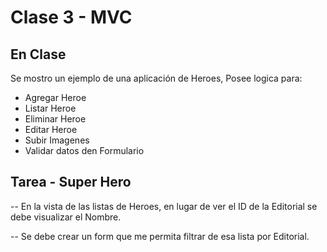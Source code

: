 #  Clase 3 - MVC

## En Clase
Se mostro un ejemplo de una aplicación de Heroes, Posee logica para:
 - Agregar Heroe
 - Listar Heroe
 - Eliminar Heroe
 - Editar Heroe
 - Subir Imagenes
 - Validar datos den Formulario



## Tarea - Super Hero
-- En la vista de las listas de Heroes, en lugar de ver el ID de la Editorial se debe visualizar el Nombre. 

-- Se debe crear un form que me permita filtrar de esa lista por Editorial.
